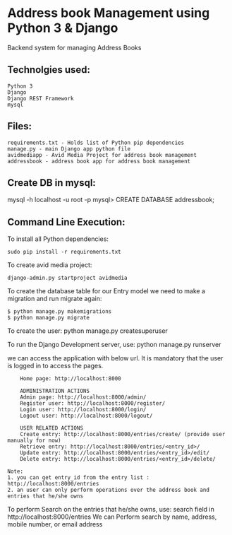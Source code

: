 # Address book Management using Python 3 & Django
Backend system for managing Address Books

Technolgies used:
-----------------
```
Python 3 
Django
Django REST Framework
mysql
```

Files:
------
```
requirements.txt - Holds list of Python pip dependencies
manage.py - main Django app python file
avidmediapp - Avid Media Project for address book management
addressbook - address book app for address book management
```

Create DB in mysql:
-----------------------
  mysql -h localhost -u root -p
  mysql> CREATE DATABASE addressbook;

Command Line Execution:
-----------------------

To install all Python dependencies:

    sudo pip install -r requirements.txt
    
To create avid media project:

    django-admin.py startproject avidmedia

To create the database table for our Entry model we need to make a migration and run migrate again:

    $ python manage.py makemigrations
    $ python manage.py migrate

To create the user:
    python manage.py createsuperuser

To run the Django Development server, use:
    python manage.py runserver

we can access the application with below url. It is mandatory that the user is logged in to access the pages.
```
    Home page: http://localhost:8000
    
    ADMINISTRATION ACTIONS
    Admin page: http://localhost:8000/admin/
    Register user: http://localhost:8000/register/
    Login user: http://localhost:8000/login/
    Logout user: http://localhost:8000/logout/
    
    USER RELATED ACTIONS
    Create entry: http://localhost:8000/entries/create/ (provide user manually for now)
    Retrieve entry: http://localhost:8000/entries/<entry_id>/
    Update entry: http://localhost:8000/entries/<entry_id>/edit/
    Delete entry: http://localhost:8000/entries/<entry_id>/delete/
    
Note: 
1. you can get entry_id from the entry list : http://localhost:8000/entries
2. an user can only perform operations over the address book and entries that he/she owns
```
To perform Search on the entries that he/she owns, use:
    search field in http://localhost:8000/entries
    We can Perform search by name, address, mobile number, or email address
